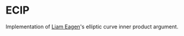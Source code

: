 # ECIP

Implementation of [Liam Eagen](https://eprint.iacr.org/2022/596)'s elliptic curve inner product argument.
